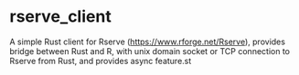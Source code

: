 # rserve_client
A simple Rust client for Rserve (https://www.rforge.net/Rserve), provides bridge between Rust and R, with unix domain socket or TCP connection to Rserve from Rust, and provides async feature.st 
